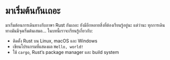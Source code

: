 # มาเริ่มต้นกันเถอะ

มาเริ่มต้อนการเดินทางกับภาษา Rust กันเถอะ ยังมีอีกหลายสิ่งที่ต้องเรียนรู้อยู่นะ แต่ว่านะ ทุกการเดินทางมันมีจุดเริ่มต้นเสมอ... ในบทนี้เราจะเรียนรู้เกี่ยวกับ:

* ติดตั้ง Rust บน Linux, macOS และ Windows
* เขียนโปรแกรมที่แสดงผล `Hello, world!`
* ใช้ `cargo`, Rust’s package manager และ build system
